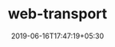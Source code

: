 ---
title: "web-transport"
date: 2019-06-16T17:47:19+05:30
type: "organisations"
org_name: "Web Incubator CG"
repo_desc: "WebTransport is a web API for flexible data transport "
repo_link: https://github.com/WICG/web-transport
---